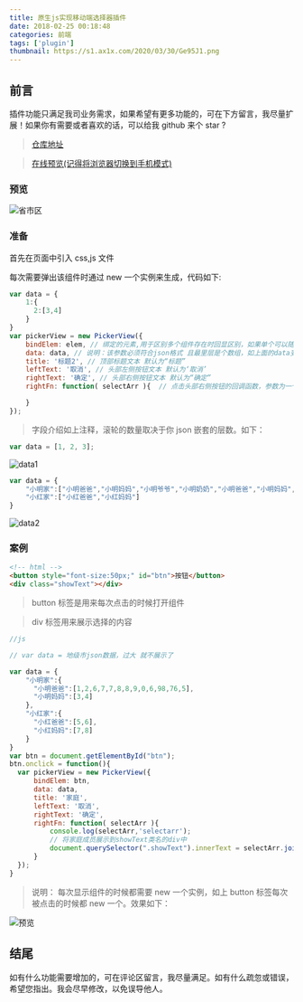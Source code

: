 ```yaml
---
title: 原生js实现移动端选择器插件
date: 2018-02-25 00:18:48
categories: 前端
tags: ['plugin']
thumbnail: https://s1.ax1x.com/2020/03/30/Ge95J1.png
---
```


## 前言

插件功能只满足我司业务需求，如果希望有更多功能的，可在下方留言，我尽量扩展！如果你有需要或者喜欢的话，可以给我 github 来个 star ?

<!-- more -->

> [仓库地址](https://github.com/zhouatie/plugin/tree/master/pickerView)

> [在线预览(记得将浏览器切换到手机模式)](https://zhouatie.github.io/plugin/pickerView/pickerView.html)

### 预览

![省市区](https://github.com/zhouatie/plugin/raw/master/pickerView/data/pickerView2.gif)

### 准备

首先在页面中引入 css,js 文件

每次需要弹出该组件时通过 new 一个实例来生成，代码如下:

```javaScript
var data = {
    1:{
      2:[3,4]
    }
}
var pickerView = new PickerView({
    bindElem: elem, // 绑定的元素,用于区别多个组件存在时回显区别，如果单个可以随意填某个元素
    data: data, // 说明：该参数必须符合json格式 且最里层是个数组，如上面的data变量所展示的[3,4]。
    title: '标题2', // 顶部标题文本 默认为“标题”
    leftText: '取消', // 头部左侧按钮文本 默认为‘取消’
    rightText: '确定', // 头部右侧按钮文本 默认为“确定”
    rightFn: function( selectArr ){  // 点击头部右侧按钮的回调函数，参数为一个数组，数组对应滚轮中每项对应的值

    }
});
```

> 字段介绍如上注释，滚轮的数量取决于你 json 嵌套的层数。如下：

```javascript
var data = [1, 2, 3];
```

![data1](https://github.com/zhouatie/plugin/raw/master/pickerView/data/img1.png)

```javaScript
var data = {
    "小明家":["小明爸爸","小明妈妈","小明爷爷","小明奶奶","小明爸爸","小明妈妈","小明爷爷","小明奶奶"],
    "小红家":["小红爸爸","小红妈妈"]
}
```

![data2](https://github.com/zhouatie/plugin/raw/master/pickerView/data/img2.png)

### 案例

```html
<!-- html -->
<button style="font-size:50px;" id="btn">按钮</button>
<div class="showText"></div>
```

> button 标签是用来每次点击的时候打开组件

> div 标签用来展示选择的内容

```javaScript
//js

// var data = 地级市json数据，过大 就不展示了

var data = {
    "小明家":{
      "小明爸爸":[1,2,6,7,7,8,8,9,0,6,98,76,5],
      "小明妈妈":[3,4]
    },
    "小红家":{
      "小红爸爸":[5,6],
      "小红妈妈":[7,8]
    }
}
var btn = document.getElementById("btn");
btn.onclick = function(){
  var pickerView = new PickerView({
      bindElem: btn,
      data: data,
      title: '家庭',
      leftText: '取消',
      rightText: '确定',
      rightFn: function( selectArr ){
          console.log(selectArr,'selectarr');
          // 将家庭成员展示到showText类名的div中
          document.querySelector(".showText").innerText = selectArr.join("-");
      }
  });
}
```

> 说明： 每次显示组件的时候都需要 new 一个实例，如上 button 标签每次被点击的时候都 new 一个。效果如下：

![预览](https://github.com/zhouatie/plugin/raw/master/pickerView/data/img4.png)

## 结尾

如有什么功能需要增加的，可在评论区留言，我尽量满足。如有什么疏忽或错误，希望您指出。我会尽早修改，以免误导他人。
